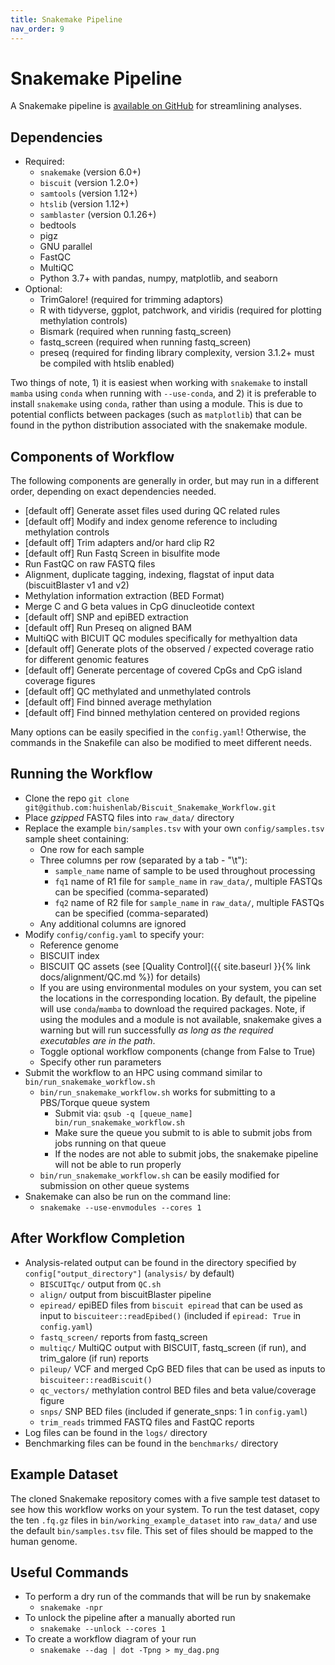 ```yaml
---
title: Snakemake Pipeline
nav_order: 9
---
```


# Snakemake Pipeline

A Snakemake pipeline is [available on GitHub](https://github.com/huishenlab/Biscuit_Snakemake_Workflow) for streamlining
analyses.

## Dependencies

  - Required:
    - `snakemake` (version 6.0+)
    - `biscuit` (version 1.2.0+)
    - `samtools` (version 1.12+)
    - `htslib` (version 1.12+)
    - `samblaster` (version 0.1.26+)
    - bedtools
    - pigz
    - GNU parallel
    - FastQC
    - MultiQC
    - Python 3.7+ with pandas, numpy, matplotlib, and seaborn
  - Optional:
    - TrimGalore! (required for trimming adaptors)
    - R with tidyverse, ggplot, patchwork, and viridis (required for plotting methylation controls)
    - Bismark (required when running fastq_screen)
    - fastq_screen (required when running fastq_screen)
    - preseq (required for finding library complexity, version 3.1.2+ must be compiled with htslib enabled)

Two things of note, 1) it is easiest when working with `snakemake` to install `mamba` using `conda` when running with
`--use-conda`, and 2) it is preferable to install `snakemake` using `conda`, rather than using a module. This is due to
potential conflicts between packages (such as `matplotlib`) that can be found in the python distribution associated with
the snakemake module.

## Components of Workflow

The following components are generally in order, but may run in a different order, depending on exact dependencies
needed.
  - [default off] Generate asset files used during QC related rules
  - [default off] Modify and index genome reference to including methylation controls
  - [default off] Trim adapters and/or hard clip R2
  - [default off] Run Fastq Screen in bisulfite mode
  - Run FastQC on raw FASTQ files
  - Alignment, duplicate tagging, indexing, flagstat of input data (biscuitBlaster v1 and v2)
  - Methylation information extraction (BED Format)
  - Merge C and G beta values in CpG dinucleotide context
  - [default off] SNP and epiBED extraction
  - [default off] Run Preseq on aligned BAM
  - MultiQC with BICUIT QC modules specifically for methyaltion data
  - [default off] Generate plots of the observed / expected coverage ratio for different genomic features
  - [default off] Generate percentage of covered CpGs and CpG island coverage figures
  - [default off] QC methylated and unmethylated controls
  - [default off] Find binned average methylation
  - [default off] Find binned methylation centered on provided regions

Many options can be easily specified in the `config.yaml`! Otherwise, the commands in the Snakefile can also be modified
to meet different needs.

## Running the Workflow

  - Clone the repo `git clone git@github.com:huishenlab/Biscuit_Snakemake_Workflow.git`
  - Place *gzipped* FASTQ files into `raw_data/` directory
  - Replace the example `bin/samples.tsv` with your own `config/samples.tsv` sample sheet containing:
    - One row for each sample
    - Three columns per row (separated by a tab - "\t"):
      - `sample_name` name of sample to be used throughout processing
      - `fq1` name of R1 file for `sample_name` in `raw_data/`, multiple FASTQs can be specified (comma-separated)
      - `fq2` name of R2 file for `sample_name` in `raw_data/`, multiple FASTQs can be specified (comma-separated)
    - Any additional columns are ignored
  - Modify `config/config.yaml` to specify your:
    - Reference genome
    - BISCUIT index
    - BISCUIT QC assets (see [Quality Control]({{ site.baseurl }}{% link docs/alignment/QC.md %}) for details)
    - If you are using environmental modules on your system, you can set the locations in the corresponding location. By
      default, the pipeline will use `conda`/`mamba` to download the required packages. Note, if using the modules and a
      module is not available, snakemake gives a warning but will run successfully *as long as the required executables
      are in the path*.
    - Toggle optional workflow components (change from False to True)
    - Specify other run parameters
  - Submit the workflow to an HPC using command similar to `bin/run_snakemake_workflow.sh`
    - `bin/run_snakemake_workflow.sh` works for submitting to a PBS/Torque queue system
      - Submit via: `qsub -q [queue_name] bin/run_snakemake_workflow.sh`
      - Make sure the queue you submit to is able to submit jobs from jobs running on that queue
      - If the nodes are not able to submit jobs, the snakemake pipeline will not be able to run properly
    - `bin/run_snakemake_workflow.sh` can be easily modified for submission on other queue systems
  - Snakemake can also be run on the command line:
    - `snakemake --use-envmodules --cores 1`

## After Workflow Completion

  - Analysis-related output can be found in the directory specified by `config["output_directory"]` (`analysis/` by
  default)
    - `BISCUITqc/` output from `QC.sh`
    - `align/` output from biscuitBlaster pipeline
    - `epiread/` epiBED files from `biscuit epiread` that can be used as input to `biscuiteer::readEpibed()` (included
    if `epiread: True` in `config.yaml`)
    - `fastq_screen/` reports from fastq_screen
    - `multiqc/` MultiQC output with BISCUIT, fastq_screen (if run), and trim_galore (if run) reports
    - `pileup/` VCF and merged CpG BED files that can be used as inputs to `biscuiteer::readBiscuit()`
    - `qc_vectors/` methylation control BED files and beta value/coverage figure
    - `snps/` SNP BED files (included if generate_snps: 1 in `config.yaml`)
    - `trim_reads` trimmed FASTQ files and FastQC reports
  - Log files can be found in the `logs/` directory
  - Benchmarking files can be found in the `benchmarks/` directory

## Example Dataset

The cloned Snakemake repository comes with a five sample test dataset to see how this workflow works on your system. To
run the test dataset, copy the ten `.fq.gz` files in `bin/working_example_dataset` into `raw_data/` and use the default
`bin/samples.tsv` file. This set of files should be mapped to the human genome.

## Useful Commands

  - To perform a dry run of the commands that will be run by snakemake
    - `snakemake -npr`
  - To unlock the pipeline after a manually aborted run
    - `snakemake --unlock --cores 1`
  - To create a workflow diagram of your run
    - `snakemake --dag | dot -Tpng > my_dag.png`

